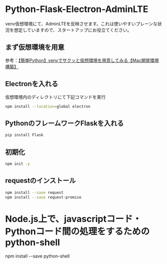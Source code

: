 # Python-Flask-Electron-AdminLTE
venv仮想環境にて、AdminLTEを反映させます。これは使いやすいプレーンな状況を想定していますので、スタートアップにお役立てください。

## まず仮想環境を用意
参考：[【簡単Python】venvでサクッと仮想環境を用意してみる【Mac開発環境構築】](https://global-hack.com/blog/archives/93)

## Electronを入れる
仮想環境内のディレクトリにて下記コマンドを実行
```bash
npm install --location=global electron
```

## PythonのフレームワークFlaskを入れる
```bash
pip install Flask
```

## 初期化
```bash
npm init -y
```
## requestのインストール
```bash
npm install --save request
npm install --save request-promise
```

# Node.js上で、javascriptコード・Pythonコード間の処理をするためのpython-shell
npm install --save python-shell
